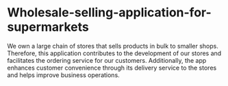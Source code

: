 # Wholesale-selling-application-for-supermarkets
We own a large chain of stores that sells products in bulk to smaller shops. Therefore, this application contributes to the development of our stores and facilitates the ordering service for our customers. Additionally, the app enhances customer convenience through its delivery service to the stores and helps improve business operations.
